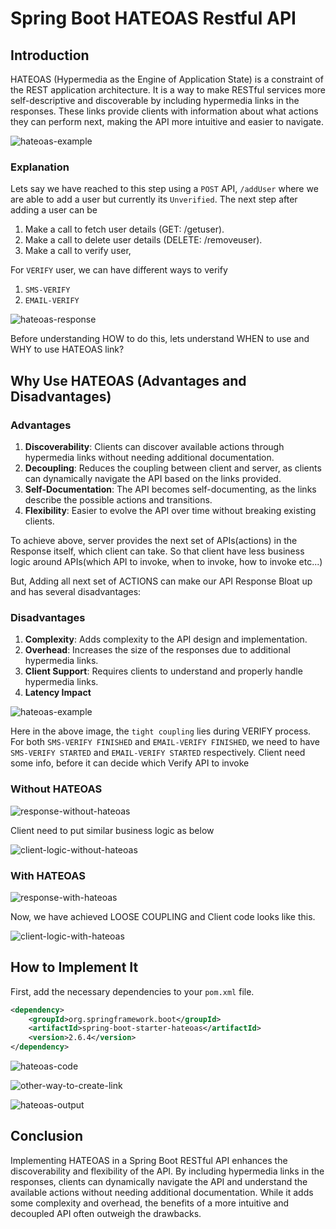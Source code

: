 # Spring Boot HATEOAS Restful API

## Introduction
HATEOAS (Hypermedia as the Engine of Application State) is a constraint of the REST application architecture. It is a way to make RESTful services more self-descriptive and discoverable by including hypermedia links in the responses. These links provide clients with information about what actions they can perform next, making the API more intuitive and easier to navigate.

![hateoas-example](https://github.com/DharaniDJ/spring-boot-daily-learnings/blob/assets/hateoas-example.png)

### Explanation
Lets say we have reached to this step using a `POST` API, `/addUser` where we are able to add a user but currently its `Unverified`. The next step after adding a user can be 
1. Make a call to fetch user details (GET: /getuser).
2. Make a call to delete user details (DELETE: /removeuser).
3. Make a call to verify user,

For `VERIFY` user, we can have different ways to verify
1. `SMS-VERIFY`
2. `EMAIL-VERIFY`

![hateoas-response](https://github.com/DharaniDJ/spring-boot-daily-learnings/blob/assets/hateoas-response.png)

Before understanding HOW to do this, lets understand WHEN to use and WHY to use HATEOAS link?

## Why Use HATEOAS (Advantages and Disadvantages)

### Advantages
1. **Discoverability**: Clients can discover available actions through hypermedia links without needing additional documentation.
2. **Decoupling**: Reduces the coupling between client and server, as clients can dynamically navigate the API based on the links provided.
3. **Self-Documentation**: The API becomes self-documenting, as the links describe the possible actions and transitions.
4. **Flexibility**: Easier to evolve the API over time without breaking existing clients.

To achieve above, server provides the next set of APIs(actions) in the Response itself, which client can take. So that client have less business logic around APIs(which API to invoke, when to invoke, how to invoke etc...)

But, Adding all next set of ACTIONS can make our API Response Bloat up and has several disadvantages:

### Disadvantages
1. **Complexity**: Adds complexity to the API design and implementation.
2. **Overhead**: Increases the size of the responses due to additional hypermedia links.
3. **Client Support**: Requires clients to understand and properly handle hypermedia links.
4. **Latency Impact**

![hateoas-example](https://github.com/DharaniDJ/spring-boot-daily-learnings/blob/assets/hateoas-example.png)

Here in the above image, the `tight coupling` lies during VERIFY process. For both `SMS-VERIFY FINISHED` and `EMAIL-VERIFY FINISHED`, we need to have `SMS-VERIFY STARTED` and `EMAIL-VERIFY STARTED` respectively. Client need some info, before it can decide which Verify API to invoke

### Without HATEOAS

![response-without-hateoas](https://github.com/DharaniDJ/spring-boot-daily-learnings/blob/assets/response-without-hateoas.png)

Client need to put similar business logic as below

![client-logic-without-hateoas](https://github.com/DharaniDJ/spring-boot-daily-learnings/blob/assets/client-logic-without-hateoas.png)

### With HATEOAS

![response-with-hateoas](https://github.com/DharaniDJ/spring-boot-daily-learnings/blob/assets/response-with-hateoas.png)

Now, we have achieved LOOSE COUPLING and Client code looks like this.

![client-logic-with-hateoas](https://github.com/DharaniDJ/spring-boot-daily-learnings/blob/assets/client-logic-with-hateoas.png)

## How to Implement It


First, add the necessary dependencies to your `pom.xml` file.

```xml
<dependency>
    <groupId>org.springframework.boot</groupId>
    <artifactId>spring-boot-starter-hateoas</artifactId>
    <version>2.6.4</version>
</dependency>
```

![hateoas-code](https://github.com/DharaniDJ/spring-boot-daily-learnings/blob/assets/hateoas-code.png)

![other-way-to-create-link](https://github.com/DharaniDJ/spring-boot-daily-learnings/blob/assets/other-way-to-create-link.png)

![hateoas-output](https://github.com/DharaniDJ/spring-boot-daily-learnings/blob/assets/hateoas-output.png)


## Conclusion
Implementing HATEOAS in a Spring Boot RESTful API enhances the discoverability and flexibility of the API. By including hypermedia links in the responses, clients can dynamically navigate the API and understand the available actions without needing additional documentation. While it adds some complexity and overhead, the benefits of a more intuitive and decoupled API often outweigh the drawbacks.
